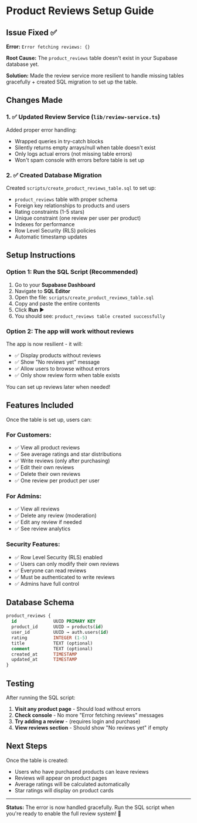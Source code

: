 # Product Reviews Setup Guide

## Issue Fixed ✅

**Error:** `Error fetching reviews: {}`

**Root Cause:** The `product_reviews` table doesn't exist in your Supabase database yet.

**Solution:** Made the review service more resilient to handle missing tables gracefully + created SQL migration to set up the table.

## Changes Made

### 1. ✅ Updated Review Service (`lib/review-service.ts`)

Added proper error handling:
- Wrapped queries in try-catch blocks
- Silently returns empty arrays/null when table doesn't exist
- Only logs actual errors (not missing table errors)
- Won't spam console with errors before table is set up

### 2. ✅ Created Database Migration

Created `scripts/create_product_reviews_table.sql` to set up:
- `product_reviews` table with proper schema
- Foreign key relationships to products and users
- Rating constraints (1-5 stars)
- Unique constraint (one review per user per product)
- Indexes for performance
- Row Level Security (RLS) policies
- Automatic timestamp updates

## Setup Instructions

### Option 1: Run the SQL Script (Recommended)

1. Go to your **Supabase Dashboard**
2. Navigate to **SQL Editor**
3. Open the file: `scripts/create_product_reviews_table.sql`
4. Copy and paste the entire contents
5. Click **Run** ▶️
6. You should see: `product_reviews table created successfully`

### Option 2: The app will work without reviews

The app is now resilient - it will:
- ✅ Display products without reviews
- ✅ Show "No reviews yet" message
- ✅ Allow users to browse without errors
- ✅ Only show review form when table exists

You can set up reviews later when needed!

## Features Included

Once the table is set up, users can:

### For Customers:
- ✅ View all product reviews
- ✅ See average ratings and star distributions
- ✅ Write reviews (only after purchasing)
- ✅ Edit their own reviews
- ✅ Delete their own reviews
- ✅ One review per product per user

### For Admins:
- ✅ View all reviews
- ✅ Delete any review (moderation)
- ✅ Edit any review if needed
- ✅ See review analytics

### Security Features:
- ✅ Row Level Security (RLS) enabled
- ✅ Users can only modify their own reviews
- ✅ Everyone can read reviews
- ✅ Must be authenticated to write reviews
- ✅ Admins have full control

## Database Schema

```sql
product_reviews {
  id              UUID PRIMARY KEY
  product_id      UUID → products(id)
  user_id         UUID → auth.users(id)
  rating          INTEGER (1-5)
  title           TEXT (optional)
  comment         TEXT (optional)
  created_at      TIMESTAMP
  updated_at      TIMESTAMP
}
```

## Testing

After running the SQL script:

1. **Visit any product page** - Should load without errors
2. **Check console** - No more "Error fetching reviews" messages
3. **Try adding a review** - (requires login and purchase)
4. **View reviews section** - Should show "No reviews yet" if empty

## Next Steps

Once the table is created:
- Users who have purchased products can leave reviews
- Reviews will appear on product pages
- Average ratings will be calculated automatically
- Star ratings will display on product cards

---

**Status:** The error is now handled gracefully. Run the SQL script when you're ready to enable the full review system! 🌟

